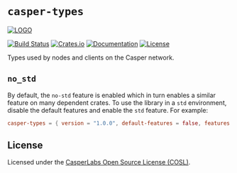 # `casper-types`

[![LOGO](https://raw.githubusercontent.com/CasperLabs/casper-node/master/images/CasperLabs_Logo_Horizontal_RGB.png)](https://casperlabs.io/)

[![Build Status](https://drone-auto.casperlabs.io/api/badges/CasperLabs/casper-node/status.svg?branch=master)](http://drone-auto.casperlabs.io/CasperLabs/casper-node)
[![Crates.io](https://img.shields.io/crates/v/casper-types)](https://crates.io/crates/casper-types)
[![Documentation](https://docs.rs/casper-types/badge.svg)](https://docs.rs/casper-types)
[![License](https://img.shields.io/badge/license-COSL-blue.svg)](https://github.com/CasperLabs/casper-node/blob/master/LICENSE)

Types used by nodes and clients on the Casper network.

## `no_std`

By default, the `no-std` feature is enabled which in turn enables a similar feature on many dependent crates.  To use
the library in a `std` environment, disable the default features and enable the `std` feature.  For example:

```toml
casper-types = { version = "1.0.0", default-features = false, features = ["std"] }
```

## License

Licensed under the [CasperLabs Open Source License (COSL)](https://github.com/CasperLabs/casper-node/blob/master/LICENSE).
